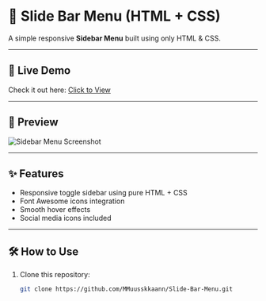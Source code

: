 # 📂 Slide Bar Menu (HTML + CSS)

A simple responsive **Sidebar Menu** built using only HTML & CSS.

---

## 🚀 Live Demo
Check it out here: [Click to View](https://MMuusskkaann.github.io/Slide-Bar-Menu/)

---

## 📸 Preview
![Sidebar Menu Screenshot](slidebar.jpg)

---

## ✨ Features
- Responsive toggle sidebar using pure HTML + CSS  
- Font Awesome icons integration  
- Smooth hover effects  
- Social media icons included  

---

## 🛠️ How to Use
1. Clone this repository:
   ```bash
   git clone https://github.com/MMuusskkaann/Slide-Bar-Menu.git

